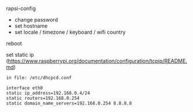 rapsi-config
- change password
- set hostname
- set locale / timezone / keyboard / wifi country

reboot

set static ip (https://www.raspberrypi.org/documentation/configuration/tcpip/README.md)

    in file: /etc/dhcpcd.conf 

    interface eth0
    static ip_address=192.168.0.4/24    
    static routers=192.168.0.254
    static domain_name_servers=192.168.0.254 8.8.8.8
  
  
